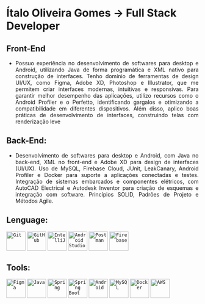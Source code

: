 # Ítalo Oliveira Gomes -> Full Stack Developer

## Front-End
- <p align="justify"> Possuo experiência no desenvolvimento de softwares para desktop e Android, utilizando Java de forma programática e XML nativo para construção de interfaces. Tenho domínio de ferramentas de design UI/UX, como Figma, Adobe XD, Photoshop e Illustrator, que me permitem criar interfaces modernas, intuitivas e responsivas. Para garantir melhor desempenho das aplicações, utilizo recursos como o Android Profiler e o Perfetto, identificando gargalos e otimizando a compatibilidade em diferentes dispositivos. Além disso, aplico boas práticas de desenvolvimento de interfaces, construindo telas com renderização leve </p>

## Back-End:
- <p align="justify"> Desenvolvimento de softwares para desktop e Android, com Java no back-end, XML no front-end e Adobe XD para design de interfaces (UI/UX). Uso de MySQL, Firebase Cloud, JUnit, LeakCanary, Android Profiler e Docker para suporte a aplicações conectadas e testes. Integração de sistemas embarcados e componentes elétricos, com AutoCAD Electrical e Autodesk Inventor para criação de esquemas e integração com software. Princípios SOLID, Padrões de Projeto e Métodos Agile. </p>

## Lenguage:
<code><img width="50" src="https://raw.githubusercontent.com/marwin1991/profile-technology-icons/refs/heads/main/icons/git.png" alt="Git" title="Git"/></code>
<code><img width="50" src="https://raw.githubusercontent.com/marwin1991/profile-technology-icons/refs/heads/main/icons/github.png" alt="GitHub" title="GitHub"/></code>
<code><img width="50" src="https://raw.githubusercontent.com/marwin1991/profile-technology-icons/refs/heads/main/icons/intellij.png" alt="IntelliJ" title="IntelliJ"/></code>
<code><img width="50" src="https://raw.githubusercontent.com/marwin1991/profile-technology-icons/refs/heads/main/icons/android_studio.png" alt="Android Studio" title="Android Studio"/></code>
<code><img width="50" src="https://raw.githubusercontent.com/marwin1991/profile-technology-icons/refs/heads/main/icons/postman.png" alt="Postman" title="Postman"/></code>
<code><img width="50" src="https://raw.githubusercontent.com/marwin1991/profile-technology-icons/refs/heads/main/icons/firebase.png" alt="Firebase" title="Firebase"/></code>

## Tools:
<code><img width="50" src="https://raw.githubusercontent.com/marwin1991/profile-technology-icons/refs/heads/main/icons/figma.png" alt="Figma" title="Figma"/></code>
<code><img width="50" src="https://raw.githubusercontent.com/marwin1991/profile-technology-icons/refs/heads/main/icons/java.png" alt="Java" title="Java"/></code>
<code><img width="50" src="https://raw.githubusercontent.com/marwin1991/profile-technology-icons/refs/heads/main/icons/spring.png" alt="Spring" title="Spring"/></code>
<code><img width="50" src="https://raw.githubusercontent.com/marwin1991/profile-technology-icons/refs/heads/main/icons/spring_boot.png" alt="Spring Boot" title="Spring Boot"/></code>
<code><img width="50" src="https://raw.githubusercontent.com/marwin1991/profile-technology-icons/refs/heads/main/icons/android.png" alt="Android" title="Android"/></code>
<code><img width="50" src="https://raw.githubusercontent.com/marwin1991/profile-technology-icons/refs/heads/main/icons/mysql.png" alt="MySQL" title="MySQL"/></code>
<code><img width="50" src="https://raw.githubusercontent.com/marwin1991/profile-technology-icons/refs/heads/main/icons/docker.png" alt="Docker" title="Docker"/></code>
<code><img width="50" src="https://raw.githubusercontent.com/marwin1991/profile-technology-icons/refs/heads/main/icons/aws.png" alt="AWS" title="AWS"/></code>
